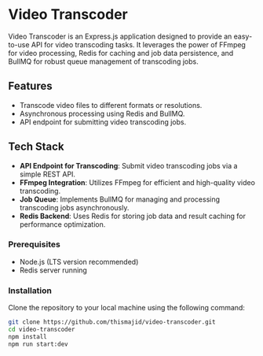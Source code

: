 # Video Transcoder

Video Transcoder is an Express.js application designed to provide an easy-to-use API for video transcoding tasks. It leverages the power of FFmpeg for video processing, Redis for caching and job data persistence, and BullMQ for robust queue management of transcoding jobs.

## Features

- Transcode video files to different formats or resolutions.
- Asynchronous processing using Redis and BullMQ.
- API endpoint for submitting video transcoding jobs.

## Tech Stack

- **API Endpoint for Transcoding**: Submit video transcoding jobs via a simple REST API.
- **FFmpeg Integration**: Utilizes FFmpeg for efficient and high-quality video transcoding.
- **Job Queue**: Implements BullMQ for managing and processing transcoding jobs asynchronously.
- **Redis Backend**: Uses Redis for storing job data and result caching for performance optimization.

### Prerequisites

- Node.js (LTS version recommended)
- Redis server running

### Installation

Clone the repository to your local machine using the following command:

```bash
git clone https://github.com/thismajid/video-transcoder.git
cd video-transcoder
npm install
npm run start:dev
```
